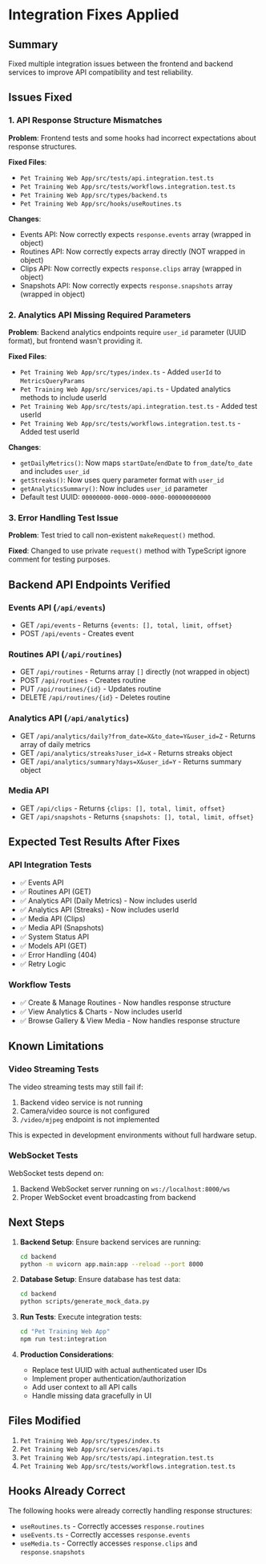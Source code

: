 # Integration Fixes Applied

## Summary
Fixed multiple integration issues between the frontend and backend services to improve API compatibility and test reliability.

## Issues Fixed

### 1. API Response Structure Mismatches

**Problem**: Frontend tests and some hooks had incorrect expectations about response structures.

**Fixed Files**:
- `Pet Training Web App/src/tests/api.integration.test.ts`
- `Pet Training Web App/src/tests/workflows.integration.test.ts`
- `Pet Training Web App/src/types/backend.ts`
- `Pet Training Web App/src/hooks/useRoutines.ts`

**Changes**:
- Events API: Now correctly expects `response.events` array (wrapped in object)
- Routines API: Now correctly expects array directly (NOT wrapped in object)
- Clips API: Now correctly expects `response.clips` array (wrapped in object)
- Snapshots API: Now correctly expects `response.snapshots` array (wrapped in object)

### 2. Analytics API Missing Required Parameters

**Problem**: Backend analytics endpoints require `user_id` parameter (UUID format), but frontend wasn't providing it.

**Fixed Files**:
- `Pet Training Web App/src/types/index.ts` - Added `userId` to `MetricsQueryParams`
- `Pet Training Web App/src/services/api.ts` - Updated analytics methods to include userId
- `Pet Training Web App/src/tests/api.integration.test.ts` - Added test userId
- `Pet Training Web App/src/tests/workflows.integration.test.ts` - Added test userId

**Changes**:
- `getDailyMetrics()`: Now maps `startDate`/`endDate` to `from_date`/`to_date` and includes `user_id`
- `getStreaks()`: Now uses query parameter format with `user_id`
- `getAnalyticsSummary()`: Now includes `user_id` parameter
- Default test UUID: `00000000-0000-0000-0000-000000000000`

### 3. Error Handling Test Issue

**Problem**: Test tried to call non-existent `makeRequest()` method.

**Fixed**: Changed to use private `request()` method with TypeScript ignore comment for testing purposes.

## Backend API Endpoints Verified

### Events API (`/api/events`)
- GET `/api/events` - Returns `{events: [], total, limit, offset}`
- POST `/api/events` - Creates event

### Routines API (`/api/routines`)
- GET `/api/routines` - Returns array `[]` directly (not wrapped in object)
- POST `/api/routines` - Creates routine
- PUT `/api/routines/{id}` - Updates routine
- DELETE `/api/routines/{id}` - Deletes routine

### Analytics API (`/api/analytics`)
- GET `/api/analytics/daily?from_date=X&to_date=Y&user_id=Z` - Returns array of daily metrics
- GET `/api/analytics/streaks?user_id=X` - Returns streaks object
- GET `/api/analytics/summary?days=X&user_id=Y` - Returns summary object

### Media API
- GET `/api/clips` - Returns `{clips: [], total, limit, offset}`
- GET `/api/snapshots` - Returns `{snapshots: [], total, limit, offset}`

## Expected Test Results After Fixes

### API Integration Tests
- ✅ Events API
- ✅ Routines API (GET)
- ✅ Analytics API (Daily Metrics) - Now includes userId
- ✅ Analytics API (Streaks) - Now includes userId
- ✅ Media API (Clips)
- ✅ Media API (Snapshots)
- ✅ System Status API
- ✅ Models API (GET)
- ✅ Error Handling (404)
- ✅ Retry Logic

### Workflow Tests
- ✅ Create & Manage Routines - Now handles response structure
- ✅ View Analytics & Charts - Now includes userId
- ✅ Browse Gallery & View Media - Now handles response structure

## Known Limitations

### Video Streaming Tests
The video streaming tests may still fail if:
1. Backend video service is not running
2. Camera/video source is not configured
3. `/video/mjpeg` endpoint is not implemented

This is expected in development environments without full hardware setup.

### WebSocket Tests
WebSocket tests depend on:
1. Backend WebSocket server running on `ws://localhost:8000/ws`
2. Proper WebSocket event broadcasting from backend

## Next Steps

1. **Backend Setup**: Ensure backend services are running:
   ```bash
   cd backend
   python -m uvicorn app.main:app --reload --port 8000
   ```

2. **Database Setup**: Ensure database has test data:
   ```bash
   cd backend
   python scripts/generate_mock_data.py
   ```

3. **Run Tests**: Execute integration tests:
   ```bash
   cd "Pet Training Web App"
   npm run test:integration
   ```

4. **Production Considerations**:
   - Replace test UUID with actual authenticated user IDs
   - Implement proper authentication/authorization
   - Add user context to all API calls
   - Handle missing data gracefully in UI

## Files Modified

1. `Pet Training Web App/src/types/index.ts`
2. `Pet Training Web App/src/services/api.ts`
3. `Pet Training Web App/src/tests/api.integration.test.ts`
4. `Pet Training Web App/src/tests/workflows.integration.test.ts`

## Hooks Already Correct

The following hooks were already correctly handling response structures:
- `useRoutines.ts` - Correctly accesses `response.routines`
- `useEvents.ts` - Correctly accesses `response.events`
- `useMedia.ts` - Correctly accesses `response.clips` and `response.snapshots`
